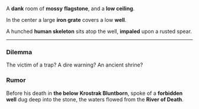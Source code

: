 A **dank** room of **mossy** **flagstone**, and a **low ceiling**. 

In the center a large **iron grate** covers a low **well**.

A hunched **human skeleton** sits atop the well, **impaled** upon a rusted spear.

---

### Dilemma

The victim of a trap? A dire warning? An ancient shrine?

### Rumor

Before his death in **the below** **Krostrak Bluntborn**, spoke of a **forbidden well** dug deep into the stone, the waters flowed from the **River of Death**.
